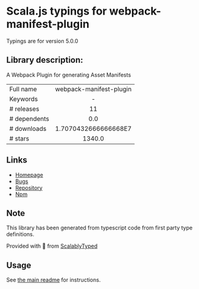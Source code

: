
# Scala.js typings for webpack-manifest-plugin

Typings are for version 5.0.0

## Library description:
A Webpack Plugin for generating Asset Manifests

|                    |                 |
| ------------------ | :-------------: |
| Full name          | webpack-manifest-plugin |
| Keywords           | - |
| # releases         | 11 |
| # dependents       | 0.0 |
| # downloads        | 1.7070432666666668E7 |
| # stars            | 1340.0 |

## Links
- [Homepage](https://github.com/shellscape/webpack-manifest-plugin)
- [Bugs](https://github.com/shellscape/webpack-manifest-plugin/issues)
- [Repository](https://github.com/shellscape/webpack-manifest-plugin)
- [Npm](https://www.npmjs.com/package/webpack-manifest-plugin)
    


## Note
This library has been generated from typescript code from first party type definitions.

Provided with :purple_heart: from [ScalablyTyped](https://github.com/oyvindberg/ScalablyTyped)

## Usage
See [the main readme](../../readme.md) for instructions.


